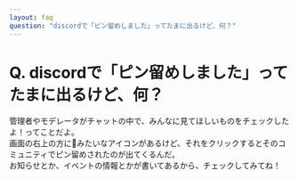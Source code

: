 ```yaml
---
layout: faq
question: "discordで「ピン留めしました」ってたまに出るけど、何？"
---
```


# Q. discordで「ピン留めしました」ってたまに出るけど、何？  
管理者やモデレータがチャットの中で、みんなに見てほしいものをチェックしたよ！ってことだよ。  
画面の右上の方に📌みたいなアイコンがあるけど、それをクリックするとそのコミュニティでピン留めされたのが出てくるんだ。  
お知らせとか、イベントの情報とかが書いてあるから、チェックしてみてね！  
